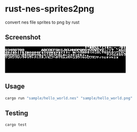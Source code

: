 # rust-nes-sprites2png

convert nes file sprites to png by rust

## Screenshot

![screenshot](sample/hello_world.png)

## Usage

```rust
cargo run "sample/hello_world.nes" "sample/hello_world.png"
```

## Testing

```rust
cargo test
```